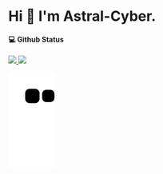 # Hi 🥳 I'm Astral-Cyber.

#### 💻 Github Status
<a href="https://github.com/Astral-Cyber">
  <img height="180em" src="https://github-readme-stats.vercel.app/api?username=Astral-Cyber&theme=buefy&show_icons=true" />
 
  <img height="180em" src="https://github-readme-stats.vercel.app/api/top-langs/?username=Astral-Cyber&theme=buefy&layout=compact" />
</a>

![](https://raw.githubusercontent.com/Astral-Cyber/Astral-Cyber/main/assets/github-contribution-grid-snake.svg)              
